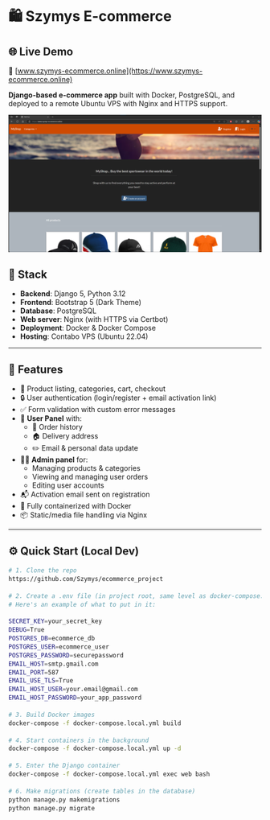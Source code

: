 # 🛍️ Szymys E-commerce

## 🌐 Live Demo
🔗 [www.szymys-ecommerce.online](https://www.szymys-ecommerce.online)

**Django-based e-commerce app** built with Docker, PostgreSQL, and deployed to a remote Ubuntu VPS with Nginx and HTTPS support.

![Screenshot - Homepage](https://raw.githubusercontent.com/Szymys/ecommerce_project/main/ecommerce/static/media/images/GLOWNA.png)

## 🔧 Stack

- **Backend**: Django 5, Python 3.12
- **Frontend**: Bootstrap 5 (Dark Theme)
- **Database**: PostgreSQL
- **Web server**: Nginx (with HTTPS via Certbot)
- **Deployment**: Docker & Docker Compose
- **Hosting**: Contabo VPS (Ubuntu 22.04)

---

## 🚀 Features

- 🛒 Product listing, categories, cart, checkout
- 🔒 User authentication (login/register + email activation link)
- ✅ Form validation with custom error messages
- 👤 **User Panel** with:
  - 🧾 Order history
  - 🏠 Delivery address
  - ✏️ Email & personal data update
- 🧑‍💻 **Admin panel** for:
  - Managing products & categories
  - Viewing and managing user orders
  - Editing user accounts
- 📬 Activation email sent on registration
- 🐳 Fully containerized with Docker
- 📦 Static/media file handling via Nginx

---

## ⚙️ Quick Start (Local Dev)

```bash
# 1. Clone the repo
https://github.com/Szymys/ecommerce_project

# 2. Create a .env file (in project root, same level as docker-compose.local.yml)
# Here's an example of what to put in it:

SECRET_KEY=your_secret_key
DEBUG=True
POSTGRES_DB=ecommerce_db
POSTGRES_USER=ecommerce_user
POSTGRES_PASSWORD=securepassword
EMAIL_HOST=smtp.gmail.com
EMAIL_PORT=587
EMAIL_USE_TLS=True
EMAIL_HOST_USER=your.email@gmail.com
EMAIL_HOST_PASSWORD=your_app_password

# 3. Build Docker images
docker-compose -f docker-compose.local.yml build

# 4. Start containers in the background
docker-compose -f docker-compose.local.yml up -d

# 5. Enter the Django container
docker-compose -f docker-compose.local.yml exec web bash

# 6. Make migrations (create tables in the database)
python manage.py makemigrations
python manage.py migrate
